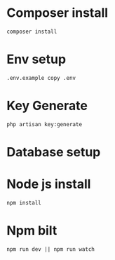 # Composer install

`composer install`

# Env setup

`.env.example copy .env`

# Key Generate

`php artisan key:generate`

# Database setup

# Node js install

`npm install`

# Npm bilt

`npm run dev || npm run watch`





